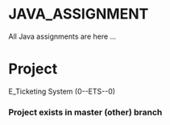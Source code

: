# JAVA_ASSIGNMENT
All Java assignments are here ...

# Project 
E_Ticketing System (0--ETS--0)
### Project exists in master (other) branch

